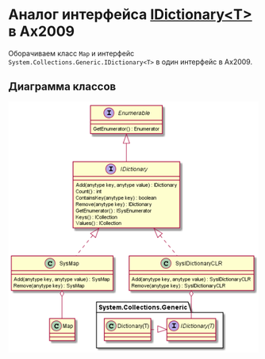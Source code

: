 # Аналог интерфейса [IDictionary\<T\>](https://docs.microsoft.com/ru-ru/dotnet/api/system.collections.generic.idictionary-2?view=netframework-4.8) в Ax2009

Оборачиваем класс `Map` и интерфейс `System.Collections.Generic.IDictionary<T>` в один интерфейс в Ax2009.

## Диаграмма классов
<img src="out\schema\IDictionary.png" alt="схема">
